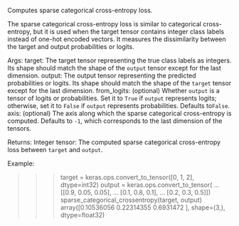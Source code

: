 Computes sparse categorical cross-entropy loss.

The sparse categorical cross-entropy loss is similar to categorical
cross-entropy, but it is used when the target tensor contains integer
class labels instead of one-hot encoded vectors. It measures the
dissimilarity between the target and output probabilities or logits.

Args:
    target: The target tensor representing the true class labels as
        integers. Its shape should match the shape of the `output`
        tensor except for the last dimension.
    output: The output tensor representing the predicted probabilities
        or logits.
        Its shape should match the shape of the `target` tensor except
        for the last dimension.
    from_logits: (optional) Whether `output` is a tensor of logits
        or probabilities.
        Set it to `True` if `output` represents logits; otherwise,
        set it to `False` if `output` represents probabilities.
        Defaults to`False`.
    axis: (optional) The axis along which the sparse categorical
        cross-entropy is computed.
        Defaults to `-1`, which corresponds to the last dimension
        of the tensors.

Returns:
    Integer tensor: The computed sparse categorical cross-entropy
    loss between `target` and `output`.

Example:

>>> target = keras.ops.convert_to_tensor([0, 1, 2], dtype=int32)
>>> output = keras.ops.convert_to_tensor(
... [[0.9, 0.05, 0.05],
...  [0.1, 0.8, 0.1],
...  [0.2, 0.3, 0.5]])
>>> sparse_categorical_crossentropy(target, output)
array([0.10536056 0.22314355 0.6931472 ], shape=(3,), dtype=float32)
